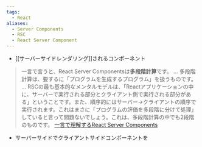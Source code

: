 ```yaml
---
tags:
  - React
aliases:
  - Server Components
  - RSC
  - React Server Component
---
```

- [[サーバーサイドレンダリング]]されるコンポーネント

> 一言で言うと、React Server Componentsは**多段階計算**です。
> ...
> 多段階計算は、要するに「プログラムを生成するプログラム」を扱うものです。
> ...
> RSCの最も基本的なメンタルモデルは、「Reactアプリケーションの中に、サーバーで実行される部分とクライアント側で実行される部分がある」ということです。また、順序的にはサーバー→クライアントの順序で実行されます。これはまさに「プログラムの評価を多段階に分けて処理」していると言って問題ないでしょう。これは、多段階計算の中でも2段階のものです。
> [一言で理解するReact Server Components](https://zenn.dev/uhyo/articles/react-server-components-multi-stage)
- サーバーサイドでクライアントサイドコンポーネントを